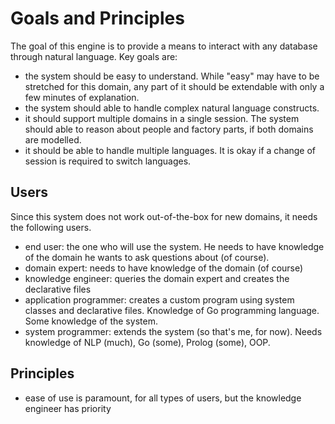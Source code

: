 # Goals and Principles

The goal of this engine is to provide a means to interact with any database through natural language. Key goals are:

* the system should be easy to understand. While "easy" may have to be stretched for this domain, any part of it should be extendable with only a few minutes of explanation.
* the system should able to handle complex natural language constructs.
* it should support multiple domains in a single session. The system should able to reason about people and factory parts, if both domains are modelled.
* it should be able to handle multiple languages. It is okay if a change of session is required to switch languages.

## Users

Since this system does not work out-of-the-box for new domains, it needs the following users.

* end user: the one who will use the system. He needs to have knowledge of the domain he wants to ask questions about (of course).
* domain expert: needs to have knowledge of the domain (of course)
* knowledge engineer: queries the domain expert and creates the declarative files
* application programmer: creates a custom program using system classes and declarative files. Knowledge of Go programming language. Some knowledge of the system.
* system programmer: extends the system (so that's me, for now). Needs knowledge of NLP (much), Go (some), Prolog (some), OOP.

## Principles

* ease of use is paramount, for all types of users, but the knowledge engineer has priority
